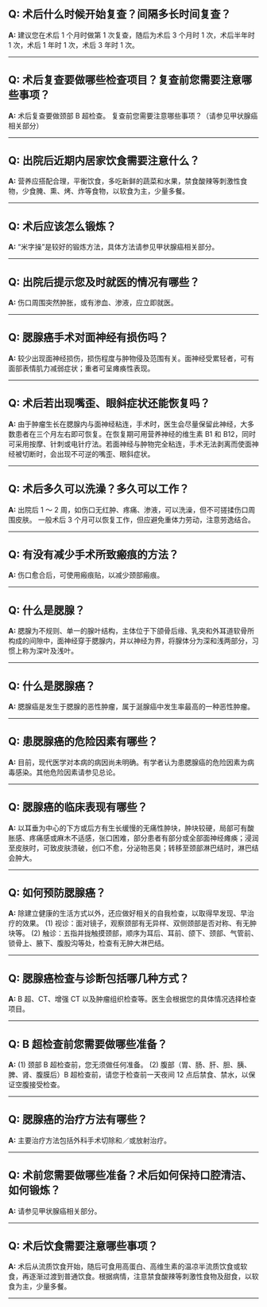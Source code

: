 ## Q: 术后什么时候开始复查？间隔多长时间复查？

**A:**
建议您在术后 1 个月时做第 1 次复查，随后为术后 3 个月时 1 次，术后半年时 1 次，术后 1 年时 1 次，术后 3 年时 1 次。

---

## Q: 术后复查要做哪些检查项目？复查前您需要注意哪些事项？

**A:**
术后复查要做颈部 B 超检查。
复查前您需要注意哪些事项？（请参见甲状腺癌相关部分）




---

## Q: 出院后近期内居家饮食需要注意什么？

**A:**
营养应搭配合理，平衡饮食，多吃新鲜的蔬菜和水果，禁食酸辣等刺激性食物，少食腌、熏、烤、炸等食物，以软食为主，少量多餐。

---

## Q: 术后应该怎么锻炼？

**A:**
“米字操”是较好的锻炼方法，具体方法请参见甲状腺癌相关部分。

---

## Q: 出院后提示您及时就医的情况有哪些？

**A:**
伤口周围突然肿胀，或有渗血、渗液，应立即就医。

---

## Q: 腮腺癌手术对面神经有损伤吗？

**A:**
较少出现面神经损伤，损伤程度与肿物侵及范围有关。面神经受累轻者，可有面部表情肌力减弱症状；重者可呈瘫痪性表现。


---

## Q: 术后若出现嘴歪、眼斜症状还能恢复吗？

**A:**
由于肿瘤生长在腮腺内与面神经粘连，手术时，医生会尽量保留此神经，大多数患者在三个月左右即可恢复。在恢复期可用营养神经的维生素 B1 和 B12，同时可采用按摩、针刺或电针疗法。若面神经与肿物完全粘连，手术无法剥离而使面神经被切断时，会出现不可逆的嘴歪、眼斜症状。


---

## Q: 术后多久可以洗澡？多久可以工作？

**A:**
出院后 1 ～ 2 周，如伤口无红肿、疼痛、渗液，可以洗澡，但不可搓揉伤口周围皮肤。
一般术后 3 个月可以恢复工作，但应避免重体力劳动，注意劳逸结合。


---

## Q: 有没有减少手术所致瘢痕的方法？

**A:**
伤口愈合后，可使用瘢痕贴，以减少颈部瘢痕。

---

## Q: 什么是腮腺？

**A:**
腮腺为不规则、单一的腺叶结构，主体位于下颌骨后缘、乳突和外耳道软骨所构成的间隙中，面神经穿于腮腺内，并以神经为界，将腺体分为深和浅两部分，习惯上称为深叶及浅叶。


---

## Q: 什么是腮腺癌？

**A:**
腮腺癌是发生于腮腺的恶性肿瘤，属于涎腺癌中发生率最高的一种恶性肿瘤。


---

## Q: 患腮腺癌的危险因素有哪些？

**A:**
目前，现代医学对本病的病因尚未明确。有学者认为患腮腺癌的危险因素为病毒感染。其他危险因素请参见总论。


---

## Q: 腮腺癌的临床表现有哪些？

**A:**
以耳垂为中心的下方或后方有生长缓慢的无痛性肿块，肿块较硬，局部可有酸胀感、疼痛感或麻木不适感，张口困难，部分患者有部分或全部面神经瘫痪；浸润至皮肤时，可致皮肤溃破，创口不愈，分泌物恶臭；转移至颈部淋巴结时，淋巴结会肿大。


---

## Q: 如何预防腮腺癌？

**A:**
除建立健康的生活方式以外，还应做好相关的自我检查，以取得早发现、早治疗的效果。
(1) 视诊：面对镜子，观察颈部有无异样、双侧颈部是否对称、有无肿块等。
(2) 触诊：五指并拢触摸颈部，顺序为耳后、耳前、颌下、颈部、气管前、锁骨上、腋下、腹股沟等处，检查有无肿大淋巴结。


---

## Q: 腮腺癌检查与诊断包括哪几种方式？

**A:**
B 超、CT、增强 CT 以及肿瘤组织检查等。医生会根据您的具体情况选择检查项目。


---

## Q: B 超检查前您需要做哪些准备？

**A:**
(1) 颈部 B 超检查前，您无须做任何准备。
(2) 腹部（胃、肠、肝、胆、胰、脾、肾、腹膜后）B 超检查前，请您于检查前一天夜间 12 点后禁食、禁水，以保证空腹接受检查。

---

## Q: 腮腺癌的治疗方法有哪些？

**A:**
主要治疗方法包括外科手术切除和／或放射治疗。


---

## Q: 术前您需要做哪些准备？术后如何保持口腔清洁、如何锻炼？

**A:**
请参见甲状腺癌相关部分。


---

## Q: 术后饮食需要注意哪些事项？

**A:**
术后从流质饮食开始，随后可食用高蛋白、高维生素的温凉半流质饮食或软食，再逐渐过渡到普通饮食。根据病情，注意禁食酸辣等刺激性食物及甜食，以软食为主，少量多餐。


---

